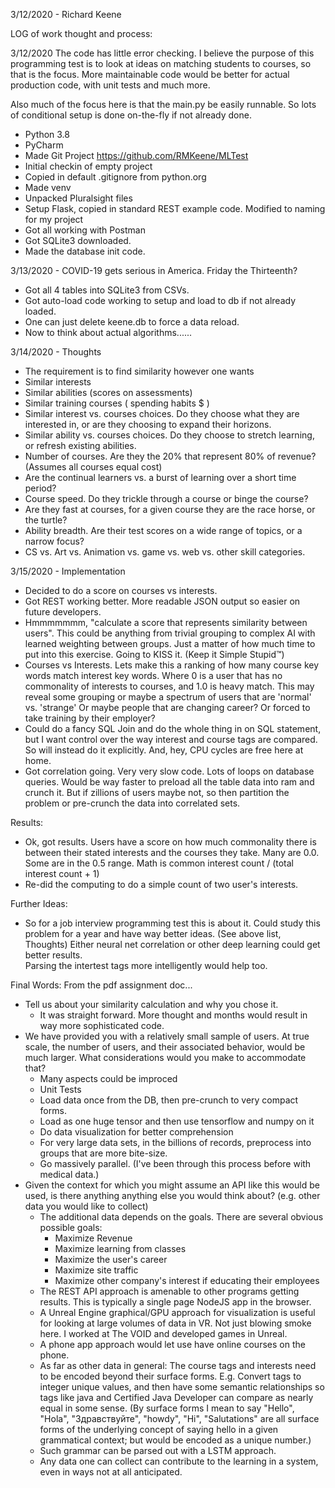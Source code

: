 
3/12/2020 - Richard Keene

LOG of work thought and process:

3/12/2020
The code has little error checking.  I believe the purpose of this programming test is to 
look at ideas on matching students to courses, so that is the focus.
More maintainable code would be better for actual production code, with unit tests and much more.

Also much of the focus here is that the main.py be easily runnable. So lots of conditional setup is done
on-the-fly if not already done.

- Python 3.8
- PyCharm
- Made Git Project https://github.com/RMKeene/MLTest
- Initial checkin of empty project
- Copied in default .gitignore from python.org
- Made venv
- Unpacked Pluralsight files
- Setup Flask, copied in standard REST example code.  Modified to naming for my project
- Got all working with Postman
- Got SQLite3 downloaded.
- Made the database init code.

3/13/2020 - COVID-19 gets serious in America. Friday the Thirteenth?
- Got all 4 tables into SQLite3 from CSVs.  
- Got auto-load code working to setup and load to db if not already loaded.
- One can just delete keene.db to force a data reload.
- Now to think about actual algorithms......

3/14/2020 - Thoughts
- The requirement is to find similarity however one wants
- Similar interests
- Similar abilities (scores on assessments)
- Similar training courses ( spending habits $ )
- Similar interest vs. courses choices.  Do they choose what they are interested in, or are they choosing to expand their horizons.
- Similar ability vs. courses choices.  Do they choose to stretch learning, or refresh existing abilities.
- Number of courses.  Are they the 20% that represent 80% of revenue? (Assumes all courses equal cost)
- Are the continual learners vs. a burst of learning over a short time period?
- Course speed. Do they trickle through a course or binge the course?
- Are they fast at courses, for a given course they are the race horse, or the turtle?
- Ability breadth. Are their test scores on a wide range of topics, or a narrow focus?
- CS vs. Art vs. Animation vs. game vs. web vs. other skill categories.

3/15/2020 - Implementation
- Decided to do a score on courses vs interests. 
- Got REST working better.  More readable JSON output so easier on future developers.
- Hmmmmmmm, "calculate a score that represents similarity between users". This could be anything
   from trivial grouping to complex AI with learned weighting between groups.  Just a matter of 
   how much time to put into this exercise.  Going to KISS it. (Keep it Simple Stupid™)
- Courses vs Interests.  Lets make this a ranking of how many course key words match interest key words. Where 0 is a
  user that has no commonality of interests to courses, and 1.0 is heavy match.  This may reveal
  some grouping or maybe a spectrum of users that are 'normal' vs. 'strange' Or maybe 
  people that are changing career? Or forced to take training by their employer?
- Could do a fancy SQL Join and do the whole thing in on SQL statement, but I want control over the 
  way interest and course tags are compared.  So will instead do it explicitly.  And, hey, CPU cycles are
  free here at home.
- Got correlation going.  Very very slow code.  Lots of loops on database queries.  Would be way faster to preload
  all the table data into ram and crunch it. But if zillions of users maybe not, so then partition the problem 
  or pre-crunch the data into correlated sets.
  
Results:
- Ok, got results.  Users have a score on how much commonality there is between their 
  stated interests and the courses they take. Many are 0.0.  Some are in the 0.5 range.
  Math is common interest count / (total interest count + 1) 
- Re-did the computing to do a simple count of two user's interests.

Further Ideas:
- So for a job interview programming test this is about it. Could study this problem for a year and 
  have way better ideas. (See above list, Thoughts)
  Either neural net correlation or other deep learning could get better results.  
  Parsing the intertest tags more intelligently would help too.
  
 Final Words:
 From the pdf assignment doc...
- Tell us about your similarity calculation and why you chose it.
   * It was straight forward.  More thought and months would result in way more sophisticated code.
- We have provided you with a relatively small sample of users. At true scale, the
number of users, and their associated behavior, would be much larger. What
considerations would you make to accommodate that?
    * Many aspects could be improced
    * Unit Tests
    * Load data once from the DB, then pre-crunch to very compact forms.
    * Load as one huge tensor and then use tensorflow and numpy on it
    * Do data visualization for better comprehension
    * For very large data sets, in the billions of records, preprocess into groups that are more bite-size.
    * Go massively parallel. (I've been through this process before with medical data.)
- Given the context for which you might assume an API like this would be used, is
there anything anything else you would think about? (e.g. other data you would
like to collect)
    * The additional data depends on the goals.  There are several obvious possible goals:
        * Maximize Revenue
        * Maximize learning from classes
        * Maximize the user's career
        * Maximize site traffic
        * Maximize other company's interest if educating their employees
    * The REST API approach is amenable to other programs getting results.  This is typically a
      single page NodeJS app in the browser.
    * A Unreal Engine graphical/GPU approach for visualization is useful for looking at large 
      volumes of data in VR.  Not just blowing smoke here. I worked at The VOID and developed games in Unreal.
    * A phone app approach would let use have online courses on the phone.
    * As far as other data in general: The course tags and interests need to be encoded beyond their surface forms.
      E.g. Convert tags to integer unique values, and then have some semantic relationships so tags like
      java and Certified Java Developer can compare as nearly equal in some sense. (By surface forms I
      mean to say "Hello", "Hola", "Здравствуйте", "howdy", "Hi", "Salutations" are 
      all surface forms of the underlying concept of saying hello in a given grammatical context; 
      but would be encoded as a unique number.)
    * Such grammar can be parsed out with a LSTM approach.
    * Any data one can collect can contribute to the learning in a system, even in ways not at all anticipated.

